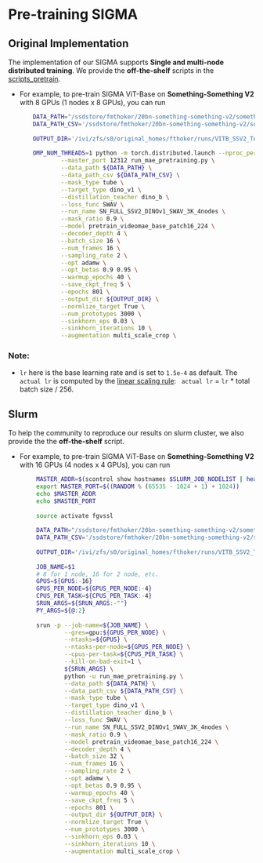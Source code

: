 # Pre-training SIGMA 

## Original Implementation

The implementation of our SIGMA supports **Single and multi-node distributed training**. We provide the **off-the-shelf** scripts in the [scripts_pretrain](./scripts_pretrain).

-  For example, to pre-train SIGMA ViT-Base on **Something-Something V2** with 8 GPUs (1 nodes x 8 GPUs), you can run

  ```bash
         DATA_PATH="/ssdstore/fmthoker/20bn-something-something-v2/something-something-v2-videos_avi/"
         DATA_PATH_CSV='/ssdstore/fmthoker/20bn-something-something-v2/something-something-v2-annotations/train.csv'
         
         OUTPUT_DIR='/ivi/zfs/s0/original_homes/fthoker/runs/VITB_SSV2_Test/'
         
         OMP_NUM_THREADS=1 python -m torch.distributed.launch --nproc_per_node=8 \
                 --master_port 12312 run_mae_pretraining.py \
                 --data_path ${DATA_PATH} \
                 --data_path_csv ${DATA_PATH_CSV} \
                 --mask_type tube \
                 --target_type dino_v1 \
                 --distillation_teacher dino_b \
                 --loss_func SWAV \
                 --run_name SN_FULL_SSV2_DINOv1_SWAV_3K_4nodes \
                 --mask_ratio 0.9 \
                 --model pretrain_videomae_base_patch16_224 \
                 --decoder_depth 4 \
                 --batch_size 16 \
                 --num_frames 16 \
                 --sampling_rate 2 \
                 --opt adamw \
                 --opt_betas 0.9 0.95 \
                 --warmup_epochs 40 \
                 --save_ckpt_freq 5 \
                 --epochs 801 \
                 --output_dir ${OUTPUT_DIR} \
                 --normlize_target True \
                 --num_prototypes 3000 \
                 --sinkhorn_eps 0.03 \
                 --sinkhorn_iterations 10 \
                 --augmentation multi_scale_crop \
  ```


### Note:
- `lr` here is the base learning rate and is set to `1.5e-4` as default. The ` actual lr` is computed by the [linear scaling rule](https://arxiv.org/abs/1706.02677): `` actual lr`` = `lr` * total batch size / 256.

## Slurm

To help the community to reproduce our results on slurm cluster, we also provide the the **off-the-shelf** script. 

-  For example, to pre-train SIGMA ViT-Base on **Something-Something V2** with 16 GPUs (4 nodes x 4 GPUs), you can run


  ```bash
          MASTER_ADDR=$(scontrol show hostnames $SLURM_JOB_NODELIST | head -n 1)
          export MASTER_PORT=$((RANDOM % (65535 - 1024 + 1) + 1024))
          echo $MASTER_ADDR
          echo $MASTER_PORT
          
          source activate fgvssl
          
          DATA_PATH="/ssdstore/fmthoker/20bn-something-something-v2/something-something-v2-videos_avi/"
          DATA_PATH_CSV='/ssdstore/fmthoker/20bn-something-something-v2/something-something-v2-annotations/train.csv'
          
          OUTPUT_DIR='/ivi/zfs/s0/original_homes/fthoker/runs/VITB_SSV2_Test/'
          
          JOB_NAME=$1
          # 8 for 1 node, 16 for 2 node, etc.
          GPUS=${GPUS:-16}
          GPUS_PER_NODE=${GPUS_PER_NODE:-4}
          CPUS_PER_TASK=${CPUS_PER_TASK:-4}
          SRUN_ARGS=${SRUN_ARGS:-""}
          PY_ARGS=${@:2}
          
          srun -p --job-name=${JOB_NAME} \
                  --gres=gpu:${GPUS_PER_NODE} \
                  --ntasks=${GPUS} \
                  --ntasks-per-node=${GPUS_PER_NODE} \
                  --cpus-per-task=${CPUS_PER_TASK} \
                  --kill-on-bad-exit=1 \
                  ${SRUN_ARGS} \
                  python -u run_mae_pretraining.py \
                  --data_path ${DATA_PATH} \
                  --data_path_csv ${DATA_PATH_CSV} \
                  --mask_type tube \
                  --target_type dino_v1 \
                  --distillation_teacher dino_b \
                  --loss_func SWAV \
                  --run_name SN_FULL_SSV2_DINOv1_SWAV_3K_4nodes \
                  --mask_ratio 0.9 \
                  --model pretrain_videomae_base_patch16_224 \
                  --decoder_depth 4 \
                  --batch_size 32 \
                  --num_frames 16 \
                  --sampling_rate 2 \
                  --opt adamw \
                  --opt_betas 0.9 0.95 \
                  --warmup_epochs 40 \
                  --save_ckpt_freq 5 \
                  --epochs 801 \
                  --output_dir ${OUTPUT_DIR} \
                  --normlize_target True \
                  --num_prototypes 3000 \
                  --sinkhorn_eps 0.03 \
                  --sinkhorn_iterations 10 \
                  --augmentation multi_scale_crop \

  ```
